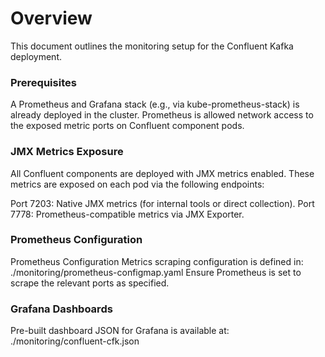 # Overview
This document outlines the monitoring setup for the Confluent Kafka deployment.

### Prerequisites
A Prometheus and Grafana stack (e.g., via kube-prometheus-stack) is already deployed in the cluster.
Prometheus is allowed network access to the exposed metric ports on Confluent component pods.

### JMX Metrics Exposure
All Confluent components are deployed with JMX metrics enabled. These metrics are exposed on each pod via the following endpoints:

Port 7203: Native JMX metrics (for internal tools or direct collection).
Port 7778: Prometheus-compatible metrics via JMX Exporter.

### Prometheus Configuration
Prometheus Configuration
Metrics scraping configuration is defined in:
./monitoring/prometheus-configmap.yaml
Ensure Prometheus is set to scrape the relevant ports as specified.

### Grafana Dashboards
Pre-built dashboard JSON for Grafana is available at:
./monitoring/confluent-cfk.json
